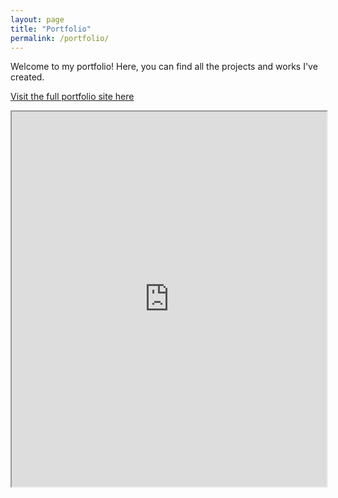 ```yaml
---
layout: page
title: "Portfolio"
permalink: /portfolio/
---
```


Welcome to my portfolio! Here, you can find all the projects and works I've created.

[Visit the full portfolio site here](https://cobrasanjay1.github.io/portfolio/)

<!-- Optional: Add an embedded iframe if you want to display the portfolio directly -->
<iframe src="https://cobrasanjay1.github.io/portfolio/" width="100%" height="600px"></iframe>
